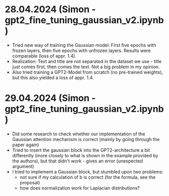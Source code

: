 # 28.04.2024 (Simon - gpt2_fine_tuning_gaussian_v2.ipynb)

- Tried new way of training the Gaussian model: First five epochs with frozen layers, then five epochs with unfrozen layers. Results were comparable (loss of appr. 1.4).
- Realization: Text and title are not separated in the dataset we use - title just comes first, then comes the text. Not a big problem in my opinion.
- Also tried training a GPT2-Model from scratch (no pre-trained weights), but this also yielded a loss of appr. 1.4.

# 29.04.2024 (Simon - gpt2_fine_tuning_gaussian_v2.ipynb)

- Did some research to check whether our implementation of the Gaussian attention mechanism is correct (mainly by going through the paper again)
- Tried to insert the gaussian block into the GPT2-architecture a bit differently (more closely to what is shown in the example provided by the authors), but that didn't work - gives an error (unexpected argument)
- I tried to implement a Gaussian block, but stumbled upon two problems:
    - not sure if my calculation of b is correct (for the formula, see the proposal)
    - how does normalization work for Laplacian distributions?

